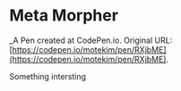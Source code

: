 # Meta Morpher
 _A Pen created at CodePen.io. Original URL: [https://codepen.io/motekim/pen/RXjbME](https://codepen.io/motekim/pen/RXjbME).

 Something intersting